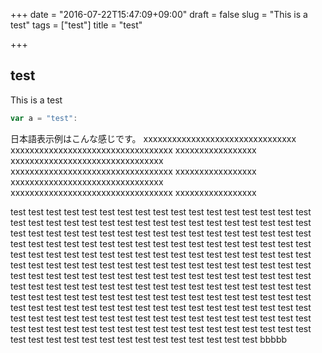 +++
date = "2016-07-22T15:47:09+09:00"
draft = false
slug = "This is a test"
tags = ["test"]
title = "test"

+++

## test

This is a test

```javascript
var a = "test":
```

日本語表示例はこんな感じです。
xxxxxxxxxxxxxxxxxxxxxxxxxxxxxxxx
xxxxxxxxxxxxxxxxxxxxxxxxxxxxxxxxxx
xxxxxxxxxxxxxxxxx
xxxxxxxxxxxxxxxxxxxxxxxxxxxxxxxx
xxxxxxxxxxxxxxxxxxxxxxxxxxxxxxxxxx
xxxxxxxxxxxxxxxxx
xxxxxxxxxxxxxxxxxxxxxxxxxxxxxxxx
xxxxxxxxxxxxxxxxxxxxxxxxxxxxxxxxxx
xxxxxxxxxxxxxxxxx

test test test test test test test test test test test test test test test test test test test test 
test test test test test test test test test test test test test test test test test test test test test test 
test test test test test test test test test test test test test test test test test test test test test test 
test test test test test test test test test test test test test test test test test test test test test test 
test test test test test test test test test test test test test test test test test test test test test test 
test test test test test test test test test test test test test test test test test test test test test test 
test test test test test test test test test test test test test test test test test test test test test test 
test test test test test test test test test test test test test test test test test test test test test test 
test test test test test test test test test test test test test test test test test test test test test test 
test test test test test test test test test test test test test test test test test test test test test test 
bbbbb